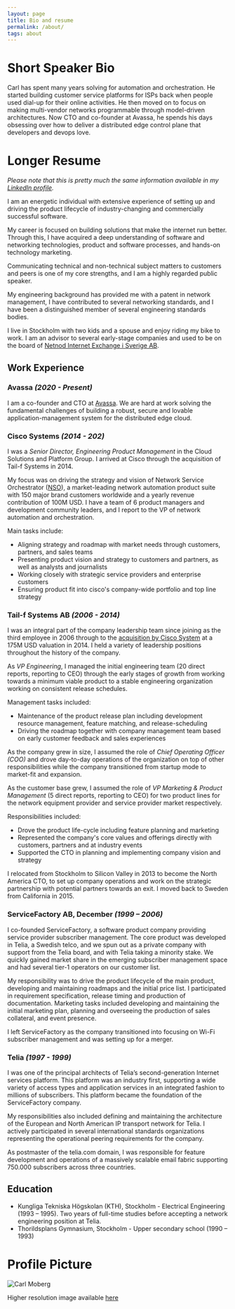 ```yaml
---
layout: page
title: Bio and resume
permalink: /about/
tags: about
---
```



# Short Speaker Bio

Carl has spent many years solving for automation and orchestration. He started building customer service platforms for ISPs back when people used dial-up for their online activities. He then moved on to focus on making multi-vendor networks programmable through model-driven architectures. Now CTO and co-founder at Avassa, he spends his days obsessing over how to deliver a distributed edge control plane that developers and devops love.

# Longer Resume

_Please note that this is pretty much the same information available in my [LinkedIn profile](https://www.linkedin.com/in/carlmoberg)._

I am an energetic individual with extensive experience of setting up and driving the product lifecycle of industry-changing and commercially successful software.

My career is focused on building solutions that make the internet run better. Through this, I have acquired a deep understanding of software and networking technologies, product and software processes, and hands-on technology marketing.

Communicating technical and non-technical subject matters to customers and peers is one of my core strengths, and I am a highly regarded public speaker.

My engineering background has provided me with a patent in network management, I have contributed to several networking standards, and I have been a distinguished member of several engineering standards bodies.

I live in Stockholm with two kids and a spouse and enjoy riding my bike to work. I am an advisor to several early-stage companies and used to be on the board of [Netnod Internet Exchange i Sverige AB](http://www.netnod.se).

## Work Experience

### Avassa _(2020 - Present)_
I am a co-founder and CTO at [Avassa](https://avassa.io). We are hard at work solving the fundamental challenges of building a robust, secure and lovable application-management system for the distributed edge cloud.


### Cisco Systems _(2014 - 202)_
I was a _Senior Director, Engineering Product Management_ in the Cloud Solutions and Platform Group. I arrived at Cisco through the acquisition of Tail-f Systems in 2014.

My focus was on driving the strategy and vision of Network Service Orchestrator ([NSO](http://cisco.com/go/nso)), a market-leading network automation product suite with 150 major brand customers worldwide and a yearly revenue contribution of 100M USD. I have a team of 6 product managers and development community leaders, and I report to the VP of network automation and orchestration.

Main tasks include:

- Aligning strategy and roadmap with market needs through customers, partners, and sales teams
- Presenting product vision and strategy to customers and partners, as well as analysts and journalists
- Working closely with strategic service providers and enterprise customers
- Ensuring product fit into cisco's company-wide portfolio and top line strategy

### Tail-f Systems AB _(2006 - 2014)_
I was an integral part of the company leadership team since joining as the third employee in 2006 through to the [acquisition by Cisco System](https://www.cisco.com/c/en/us/about/corporate-strategy-office/acquisitions/tail-f.html) at a 175M USD valuation in 2014. I held a variety of leadership positions throughout the history of the company.

As _VP Engineering_, I managed the initial engineering team (20 direct reports, reporting to CEO) through the early stages of growth from working towards a minimum viable product to a stable engineering organization working on consistent release schedules.

Management tasks included:

- Maintenance of the product release plan including development resource management, feature matching, and release-scheduling
- Driving the roadmap together with company management team based on early customer feedback and sales experiences

As the company grew in size, I assumed the role of _Chief Operating Officer (COO)_ and drove day-to-day operations of the organization on top of other responsibilities while the company transitioned from startup mode to market-fit and expansion.

As the customer base grew, I assumed the role of _VP Marketing & Product Management_ (5 direct reports, reporting to CEO) for two product lines for the network equipment provider and service provider market respectively.

Responsibilities included:

- Drove the product life-cycle including feature planning and marketing
- Represented the company's core values and offerings directly with customers, partners and at industry events
- Supported the CTO in planning and implementing company vision and strategy

I relocated from Stockholm to Silicon Valley in 2013 to become the North America CTO, to set up company operations and work on the strategic partnership with potential partners towards an exit. I moved back to Sweden from California in 2015.

### ServiceFactory AB, December _(1999 – 2006)_
I co-founded ServiceFactory, a software product company providing service provider subscriber management. The core product was developed in Telia, a Swedish telco, and we spun out as a private company with support from the Telia board, and with Telia taking a minority stake. We quickly gained market share in the emerging subscriber management space and had several tier-1 operators on our customer list.

My responsibility was to drive the product lifecycle of the main product, developing and maintaining roadmaps and the initial price list. I participated in requirement specification, release timing and production of documentation. Marketing tasks included developing and maintaining the initial marketing plan, planning and overseeing the production of sales collateral, and event presence.

I left ServiceFactory as the company transitioned into focusing on Wi-Fi subscriber management and was setting up for a merger.

### Telia _(1997 - 1999)_
I was one of the principal architects of Telia’s second-generation Internet services platform. This platform was an industry first, supporting a wide variety of access types and application services in an integrated fashion to millions of subscribers. This platform became the foundation of the ServiceFactory company.

My responsibilities also included defining and maintaining the architecture of the European and North American IP transport network for Telia. I actively participated in several international standards organizations representing the operational peering requirements for the company.

As postmaster of the telia.com domain, I was responsible for feature development and operations of a massively scalable email fabric supporting 750.000 subscribers across three countries.

## Education
- Kungliga Tekniska Högskolan (KTH), Stockholm - Electrical Engineering (1993 – 1995). Two years of full-time studies before accepting a network engineering position at Telia.
- Thorildsplans Gymnasium, Stockholm - Upper secondary school (1990 – 1993)

# Profile Picture
![Carl Moberg](../images/carl-moberg-profile-250x375.jpeg)

Higher resolution image available [here](../images/carl-moberg-profile-750x1125.jpeg)
